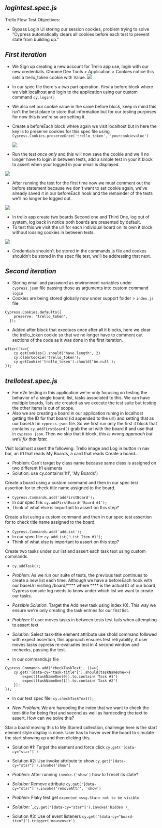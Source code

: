 ## _logintest.spec.js_
Trello Flow Test Objectives: 
- Bypass Login UI storing our session cookies, problem trying to solve "Cypress automatically clears all cookies before each test to prevent state from building up."
## _First iteration_
- We Sign up creating a new account for Trello app use, login with our new credentials. Chrome Dev Tools > Application > Cookies notice this sets a trello_token cookie with Value.
    <img src="..\..\..\Images\2021-06-25_15-03-42.png">

- In our spec file there's a two part operation. _First_ a before block where we visit localhost and login to the application using our custom command `cy.login() ` 
- We also set our cookie value in the same before block, keep in mind this isn't the best place to store that information but for our testing purposes for now this is we're se are setting it.
-  Create a beforeEach block where again we visit localhost but in here the key is to preserve cookies for this spec file using `Cypress.Cookies.preserveOnce('trello_token', 'yourcookievalue')`
    
    <img src="../../../Images\2021-06-25_15-13-02.png">

- Run the test _once only_ and this will now save the cookie and we'll no longer have to login in between tests, add a simple test in your it block to assert when your logged in your email is displayed.

 <img src="../../../Images\2021-06-25_15-14-14.png">

- After running the test for the first time now we must comment out the before statement because we don't want to set cookie again, we've already saved it in our beforeEach hook and the remainder of the tests we'll no longer be logged out.

<img src="../../../Images\2021-06-25_20-57-52.png">

- In trello app create two boards Second one and Third One, log out of system, log back in notice both boards are presented by default.
- To test this we visit the url for each individual board on its own it block without loosing cookies in between tests.

<img src="../../../Images\2021-06-25_20-59-21.png">

- Credentials shouldn't be stored in the commands.js file and cookes shouldn't be stored in the spec file test, we'll be addressing that next.

## _Second iteration_
- Storing email and password as environment variables under `cypress.json` file passing those as arguments into custom command `login` 
- Cookies are being stored globally now under support folder > `index.js` file
```
Cypress.Cookies.defaults({
    preserve: 'trello_token',
  });

```
- Added after block that exectues once after all it blocks, here we clear the trello_token cookie so that we no longer have to comment out sections of the code as it was done in the first iteration.

```
after(()=>{
    cy.getCookies().should('have.length', 2)
    cy.clearCookie('trello_token');
    cy.getCookie('trello_token').should('be.null');
});

```
## _trellotest.spec.js_
- For e2e testing in this application we're only focusing on testing the behavior of a single board, list, tasks associated to this.  We can have multiple boards, lists etc created as we execute the test suite but testing the other items is out of scope.
- Also we are creating a board in our application runing in localhost getting the ID for that board (id appended to the url) and setting that as our baseUrl in `cypress.json` file.  So we first run only the first it block that contains `cy.addFirstBoard()` grab the url with the board if and use that in `cypress.json`. Then we skip that it block, _this is wrong approach but we'll fix that later._

Visit localhost assert the following: Trello image and Log in button in nav bar, an h1 that reads My Boards, a card that reads Create a board...

- Problem: Can't target by class name because same class is assigned on two different h1 elements 
- Solution: use cy.contains('h1', 'My Boards')

Create a board using a custom command and then in our spec test assertion for to check title name assigned to the board.
- `Cypress.Commands.add('addFirstBoard');`
- In our spec file: `cy.addFirstBoard('Board #1');`
- Think of what else is important to assert on this step?

Create a list using a custom command and then in our spec test assertion for to check title name assigned to the board.
- `Cypress.Commands.add('addList');`
- In our spec file: `cy.addList('List Item #1');`
- Think of what else is important to assert on this step?

Create two tasks under our list and assert each task text using custom commands.
- `cy.addTask();`
- _Problem_: As we run our suite of tests, the previous test continues to create a new list each time.  Although we have a beforeEach hook with our baseUrl visiting /board/**** where **** is the actual ID of our board, Cypress console log needs to know under which list we want to create our tasks.

- _Possible Solution_: Target the Add new task using index (0).  This way we ensure we're only creating the task entries for our first list.

- _Problem_: If user moves tasks in between tests test fails when attempting to assert text
- _Solution:_ Select task-title element attribute use shold command followed with expect assertion, this approach ensures test retryability, if user moves tasks cypress re-evaluates test in 4 second window and rechecks, passing the test.

- In our commands.js file
```
Cypress.Commands.add('checkTaskText', ()=>{
    cy.get('[data-cy="task-title"]').should(taskNameOne=>{
        expect(taskNameOne[0]).to.contain('Task #1')
        expect(taskNameOne[1]).to.contain('Task #2')
    });
});

```
- In our test spec file: `cy.checkTaskText();`

- _New Problem:_ We are harcoding the index that we want to check the text-title for being first and second as well as hardcoding the text to assert.  How can we solve this?

Star a board moving this to My Starred collection, challenge here is the start element style display is none.  User has to hover over the board to simulate the start showing up and then clicking this.
- Solution #1: Target the element and force click `cy.get('[data-cy="star"]')`

- Solution #2: Use invoke attribute to show `cy.get('[data-cy="star"]').invoke('show')`
- _Problem_: After running `invoke.('show')` how to I reset its state?
- _Solution:_ Remove attribute `cy.get('[data-cy="star"]').invoke('removeAttr', 'show')`
- _Problem:_ Flaky test get `expected <svg.Star> not to be visible`
- _Solution:_ `_``cy.get('[data-cy="star"]').invoke('hidden')_``

- Solution #3: Use of event listeners `cy.get('[data-cy="board-item"]').trigger('mouseover')`